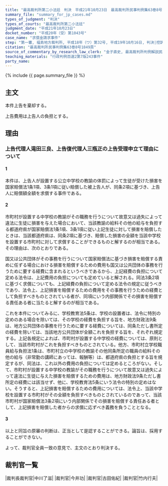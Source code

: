 ```yaml
---
title: "最高裁判所第二小法廷　判決　平成21年10月23日　最高裁判所民事判例集63巻8号1849頁"
summary_file: "summary_for_jp_cases.md"
types_of_judgment: "判決"
types_of_courts: "最高裁判所第二小法廷"
judgment_date: "平成21年10月23日"
docket_number: "平成20年（受）第1043号"
case_name: "求償金請求事件"
step: "第一審, 福島地方裁判所, 平成18年（ワ）第32号, 平成19年10月16日, 判決|控訴審, 仙台高等裁判所, 平成19年（ネ）第468号, 平成20年3月19日, 判決"
citation: "最高裁判所民事判例集63巻8号1849頁"
source_of_commentary_by_research_law_clerk: "金子直史, 最高裁判所判例解説民事篇平成21年度743頁"
teaching_materials: "行政判例百選2第7版243事件"
party_name:
---
```




{% include {{ page.summary_file }}  %}






## 主文



本件上告を棄却する。

上告費用は上告人の負担とする。





## 理由



### 上告代理人滝田三良、上告復代理人三瓶正の上告受理申立て理由について

#### 1

本件は、上告人が設置する公立中学校の教諭の体罰によって生徒が受けた損害を国家賠償法1条1項、3条1項に従い賠償した被上告人が、同条2項に基づき、上告人に賠償額全額を求償する事件である。

#### 2

市町村が設置する中学校の教諭がその職務を行うについて故意又は過失によって違法に生徒に損害を与えた場合において、当該教諭の給料その他の給与を負担する都道府県が国家賠償法1条1項、3条1項に従い上記生徒に対して損害を賠償したときは、当該都道府県は、同条2項に基づき、賠償した損害の全額を当該中学校を設置する市町村に対して求償することができるものと解するのが相当である。その理由は、次のとおりである。

国又は公共団体がその事務を行うについて国家賠償法に基づき損害を賠償する責めに任ずる場合における損害を賠償するための費用も国又は公共団体の事務を行うために要する経費に含まれるというべきであるから、上記経費の負担について定める法令は、上記費用の負担についても定めていると解される。同法3条2項に基づく求償についても、上記経費の負担について定める法令の規定に従うべきであり、法令上、上記損害を賠償するための費用をその事務を行うための経費として負担すべきものとされている者が、同項にいう内部関係でその損害を賠償する責任ある者に当たると解するのが相当である。

これを本件についてみるに、学校教育法5条は、学校の設置者は、法令に特別の定めのある場合を除いては、その学校の経費を負担する旨を、地方財政法9条は、地方公共団体の事務を行うために要する経費については、同条ただし書所定の経費を除いては、当該地方公共団体が全額これを負担する旨を、それぞれ規定する。上記各規定によれば、市町村が設置する中学校の経費については、原則として、当該市町村がこれを負担すべきものとされている。他方、市町村立学校職員給与負担法1条は、市町村立の中学校の教諭その他同条所定の職員の給料その他の給与（非常勤の講師にあっては、報酬等）は、都道府県の負担とする旨を規定するが、同法は、これ以外の費用の負担については定めるところがない。そして、市町村が設置する中学校の教諭がその職務を行うについて故意又は過失によって違法に生徒に与えた損害を賠償するための費用は、地方財政法9条ただし書所定の経費には該当せず、他に、学校教育法5条にいう法令の特別の定めはない。そうすると、上記損害を賠償するための費用については、法令上、当該中学校を設置する市町村がその全額を負担すべきものとされているのであって、当該市町村が国家賠償法3条2項にいう内部関係でその損害を賠償する責任ある者として、上記損害を賠償した者からの求償に応ずべき義務を負うこととなる。

#### 3

以上と同旨の原審の判断は、正当として是認することができる。論旨は、採用することができない。

よって、裁判官全員一致の意見で、主文のとおり判決する。

## 裁判官一覧

|裁判長裁判官|中川了滋|
|裁判官|今井功|
|裁判官|古田佑紀|
|裁判官|竹内行夫|

